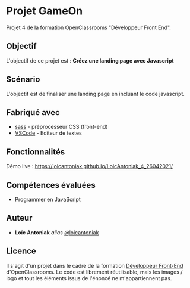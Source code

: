 # Projet GameOn

Projet 4 de la formation OpenClassrooms "Développeur Front End".

## Objectif

L'objectif de ce projet est : **Créez une landing page avec Javascript**

## Scénario

L'objectif est de finaliser une landing page en incluant le code javascript. 

## Fabriqué avec

* [sass](https://sass-lang.com/) -  préprocesseur CSS (front-end)
* [VSCode](https://code.visualstudio.com/) - Editeur de textes

## Fonctionnalités 

Démo live : https://loicantoniak.github.io/LoicAntoniak_4_26042021/

## Compétences évaluées

- Programmer en JavaScript

## Auteur

* **Loïc Antoniak** _alias_ [@loicantoniak](https://github.com/loicantoniak)

## Licence 

Il s'agit d'un projet dans le cadre de la formation [Développeur Front-End](https://openclassrooms.com/fr/paths/314-developpeur-front-end) d'OpenClassrooms. Le code est librement réutilisable, mais les images / logo et tout les éléments issus de l'énoncé ne m'appartiennent pas.
